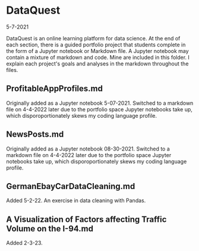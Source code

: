 # DataQuest
5-7-2021

DataQuest is an online learning platform for data science. At the end of each section, there is a guided portfolio project that students complete in the form of a Jupyter notebook or Markdown file. A Jupyter notebook may contain a mixture of markdown and code. Mine are included in this folder. I explain each project's goals and analyses in the markdown throughout the files.

## ProfitableAppProfiles.md
Originally added as a Jupyter notebook 5-07-2021. Switched to a markdown file on 4-4-2022 later due to the portfolio space Jupyter notebooks take up, which disporoportionately skews my coding language profile.

## NewsPosts.md
Originally added as a Jupyter notebook 08-30-2021. Switched to a markdown file on 4-4-2022 later due to the portfolio space Jupyter notebooks take up, which disporoportionately skews my coding language profile.

## GermanEbayCarDataCleaning.md
Added 5-2-22. An exercise in data cleaning with Pandas.

## A Visualization of Factors affecting Traffic Volume on the I-94.md
Added 2-3-23. 
